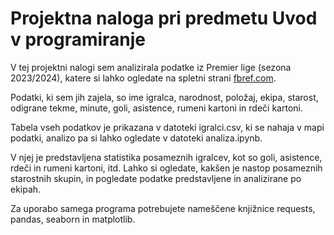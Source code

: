 # Projektna naloga pri predmetu Uvod v programiranje

V tej projektni nalogi sem analizirala podatke iz Premier lige (sezona 2023/2024), katere si lahko ogledate na spletni strani [fbref.com](https://fbref.com/en/comps/9/2023-2024/stats/2023-2024-Premier-League-Stats).<br/>

Podatki, ki sem jih zajela, so ime igralca, narodnost, položaj, ekipa, starost, odigrane tekme, minute, goli, asistence, rumeni kartoni in rdeči kartoni.

Tabela vseh podatkov je prikazana v datoteki igralci.csv, ki se nahaja v mapi podatki, analizo pa si lahko ogledate v datoteki analiza.ipynb.<br/> 

V njej je predstavljena statistika posameznih igralcev, kot so goli, asistence, rdeči in rumeni kartoni, itd. Lahko si ogledate, kakšen je nastop posameznih starostnih skupin, in pogledate podatke predstavljene in analizirane po ekipah.<br/>

Za uporabo samega programa potrebujete nameščene knjižnice requests, pandas, seaborn in matplotlib.
